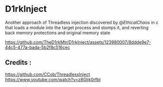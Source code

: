 # D1rkInject
Another approach of Threadless injection discovered by @_EthicalChaos_ in c that loads a module into the target process and stomps it, and reverting back memory protections and original memory state


https://github.com/TheD1rkMtr/D1rkInject/assets/123980007/8ddde9e7-44c5-477a-bada-5b2f8c516cec

## Credits :
https://github.com/CCob/ThreadlessInject
https://www.youtube.com/watch?v=z8GIjk0rfbI

